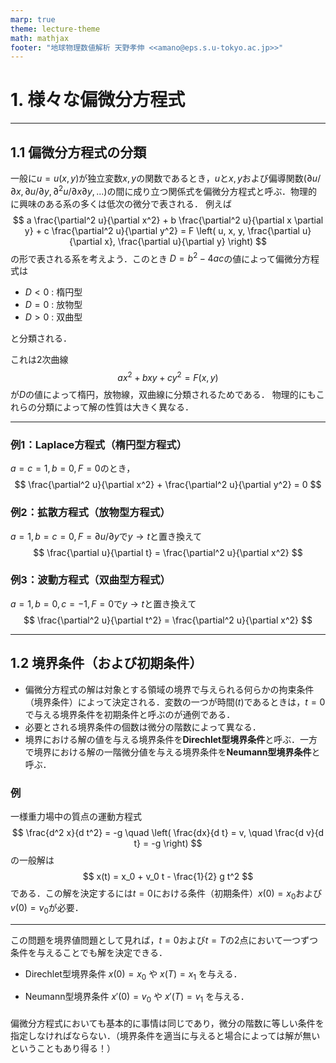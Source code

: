 ```yaml
---
marp: true
theme: lecture-theme
math: mathjax
footer: "地球物理数値解析 天野孝伸 <<amano@eps.s.u-tokyo.ac.jp>>"
---
```


<!--
_class: title
-->


<style>
img[alt~="center"] {
  display: block;
  margin: 0 auto;
}
</style>

$$
\renewcommand{\bm}[1]{{\boldsymbol{#1}}}
$$

# 1. 様々な偏微分方程式

---
## 1.1 偏微分方程式の分類
一般に$u = u(x, y)$が独立変数$x, y$の関数であるとき，$u$と$x, y$および偏導関数($\partial u/\partial x, \partial u/\partial y, \partial^2 u/\partial x \partial y, ...$)の間に成り立つ関係式を偏微分方程式と呼ぶ．物理的に興味のある系の多くは低次の微分で表される．
例えば
$$
a \frac{\partial^2 u}{\partial x^2} +
b \frac{\partial^2 u}{\partial x \partial y} +
c \frac{\partial^2 u}{\partial y^2} =
F \left( u, x, y, \frac{\partial u}{\partial x}, \frac{\partial u}{\partial y} \right)
$$
の形で表される系を考えよう．このとき $D = b^2 - 4 a c$の値によって偏微分方程式は

- $D < 0$ : 楕円型
- $D = 0$ : 放物型
- $D > 0$ : 双曲型

と分類される．

これは2次曲線
$$
a x^2 + b xy + c y^2 = F(x, y)
$$
が$D$の値によって楕円，放物線，双曲線に分類されるためである．
物理的にもこれらの分類によって解の性質は大きく異なる．

---
### 例1：Laplace方程式（楕円型方程式）
$a = c = 1, b = 0, F = 0$のとき，
$$
\frac{\partial^2 u}{\partial x^2} + \frac{\partial^2 u}{\partial y^2} = 0
$$
<!--
例えば与えられた境界で電位が与えられたときの真空中の静電ポテンシャルを求める問題に現れる．
-->

### 例2：拡散方程式（放物型方程式）
$a = 1, b = c = 0, F = \partial u/\partial y$で$y \rightarrow t$と置き換えて
$$
\frac{\partial u}{\partial t} = \frac{\partial^2 u}{\partial x^2}
$$

### 例3：波動方程式（双曲型方程式）
$a = 1, b = 0, c = -1, F = 0$で$y \rightarrow t$と置き換えて
$$
\frac{\partial^2 u}{\partial t^2} = \frac{\partial^2 u}{\partial x^2}
$$

---
## 1.2 境界条件（および初期条件）

- 偏微分方程式の解は対象とする領域の境界で与えられる何らかの拘束条件（境界条件）によって決定される．変数の一つが時間($t$)であるときは，$t = 0$で与える境界条件を初期条件と呼ぶのが通例である．
- 必要とされる境界条件の個数は微分の階数によって異なる．
- 境界における解の値を与える境界条件を**Direchlet型境界条件**と呼ぶ．一方で境界における解の一階微分値を与える境界条件を**Neumann型境界条件**と呼ぶ．

### 例
一様重力場中の質点の運動方程式
$$
\frac{d^2 x}{d t^2} = -g
\quad
\left(
   \frac{dx}{d t} = v, \quad \frac{d v}{d t} = -g
\right)
$$
の一般解は
$$
x(t) = x_0 + v_0 t - \frac{1}{2} g t^2
$$
である．この解を決定するには$t = 0$における条件（初期条件）$x(0) = x_0$および$v(0) = v_0$が必要．

---
この問題を境界値問題として見れば，$t = 0$および$t = T$の2点において一つずつ条件を与えることでも解を決定できる．

- Direchlet型境界条件
  $x(0) = x_0$ や $x(T) = x_1$ を与える．

- Neumann型境界条件
  $x'(0) = v_0$ や $x'(T) = v_1$ を与える．

<!--
<img src="figure/parabola.png" height="300px" style="position: absolute; left: 350px; top: 250px"/>
-->

####

偏微分方程式においても基本的に事情は同じであり，微分の階数に等しい条件を指定しなければならない．（境界条件を適当に与えると場合によっては解が無いということもあり得る！）

